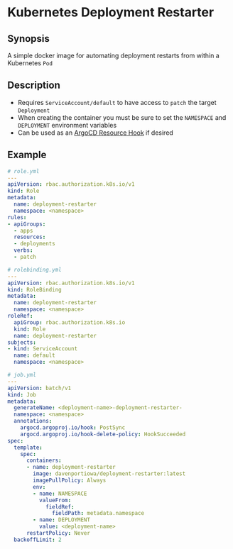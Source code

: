 # Kubernetes Deployment Restarter

## Synopsis
A simple docker image for automating deployment restarts from within a Kubernetes `Pod`

## Description
- Requires `ServiceAccount/default` to have access to `patch` the target `Deployment`
- When creating the container you must be sure to set the `NAMESPACE` and `DEPLOYMENT` environment variables
- Can be used as an [ArgoCD Resource Hook](https://argo-cd.readthedocs.io/en/stable/user-guide/resource_hooks/) if desired

## Example
```yaml
# role.yml
---
apiVersion: rbac.authorization.k8s.io/v1
kind: Role
metadata:
  name: deployment-restarter
  namespace: <namespace>
rules:
- apiGroups:
  - apps
  resources:
  - deployments
  verbs:
  - patch
```
```yaml
# rolebinding.yml
---
apiVersion: rbac.authorization.k8s.io/v1
kind: RoleBinding
metadata:
  name: deployment-restarter
  namespace: <namespace>
roleRef:
  apiGroup: rbac.authorization.k8s.io
  kind: Role
  name: deployment-restarter
subjects:
- kind: ServiceAccount
  name: default
  namespace: <namespace>
```
```yaml
# job.yml
---
apiVersion: batch/v1
kind: Job
metadata:
  generateName: <deployment-name>-deployment-restarter-
  namespace: <namespace>
  annotations:
    argocd.argoproj.io/hook: PostSync
    argocd.argoproj.io/hook-delete-policy: HookSucceeded
spec:
  template:
    spec:
      containers:
      - name: deployment-restarter
        image: davenportiowa/deployment-restarter:latest
        imagePullPolicy: Always
        env:
        - name: NAMESPACE
          valueFrom:
            fieldRef:
              fieldPath: metadata.namespace
        - name: DEPLOYMENT
          value: <deployment-name>
      restartPolicy: Never
  backoffLimit: 2
```